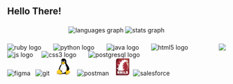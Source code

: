 <h2 align="left">Hello There!</h2>

###

<div align="center">

  <img src="https://github-readme-stats.vercel.app/api/top-langs?username=luccadittrich&locale=en&hide_title=false&layout=compact&card_width=320&langs_count=5&theme=dracula&hide_border=false" height="150" alt="languages graph"  />
 
  <img src="https://github-readme-stats.vercel.app/api?username=luccadittrich&hide_title=false&hide_rank=false&show_icons=true&include_all_commits=true&count_private=true&disable_animations=false&theme=dracula&locale=en&hide_border=false&order=1" height="150" alt="stats graph"  />

</div>

###

<img align="right" height="150" src="https://i.pinimg.com/originals/f9/07/7b/f9077b55c6d388fd5b05de0b12e0f787.jpg"  />

###

<div align="left">
  <img src="https://cdn.jsdelivr.net/gh/devicons/devicon/icons/ruby/ruby-original.svg" height="30" alt="ruby logo"  />
  <img width="12" />
  <span>&nbsp;</span>
  <img src="https://cdn.jsdelivr.net/gh/devicons/devicon/icons/python/python-original.svg" height="30" alt="python logo"  />
  <img width="12" />
  <span>&nbsp;</span>
  <img src="https://cdn.jsdelivr.net/gh/devicons/devicon/icons/java/java-original.svg" height="30" alt="java logo"  />
  <img width="12" />
  <span>&nbsp;</span>
  <img src="https://cdn.jsdelivr.net/gh/devicons/devicon/icons/html5/html5-original.svg" height="30" alt="html5 logo"  />
  <img width="12" />
  <img src="https://logodix.com/logo/374736.png" height="30" alt="js logo"  />
  <img width="12" />
  <img src="https://cdn.jsdelivr.net/gh/devicons/devicon/icons/css3/css3-original.svg" height="30" alt="css3 logo"  />
  <img width="12" />
  <span>&nbsp;</span>
  <img src="https://cdn.jsdelivr.net/gh/devicons/devicon/icons/postgresql/postgresql-original.svg" height="30" alt="postgresql logo"  />
  <img width="12" />
<br>
  <img src="https://www.vectorlogo.zone/logos/figma/figma-icon.svg" alt="figma" width="40" height="40"/> 
  <span>&nbsp;</span>

  <img src="https://www.vectorlogo.zone/logos/git-scm/git-scm-icon.svg" alt="git" width="40" height="40"/>  
  <span>&nbsp;</span>

  <img src="https://raw.githubusercontent.com/devicons/devicon/master/icons/linux/linux-original.svg" alt="linux" width="40" height="40"/> 
  <span>&nbsp;</span>
  <img src="https://www.vectorlogo.zone/logos/getpostman/getpostman-icon.svg" alt="postman" width="40" height="40"/> 
  <span>&nbsp;</span>

  <img src="https://raw.githubusercontent.com/devicons/devicon/master/icons/rails/rails-original-wordmark.svg" alt="rails" width="40" height="40"/> 

  <img src="https://logotyp.us/file/salesforce.svg" alt="salesforce" width="80" height="50"/>
</div>

###

<br clear="both">


###



